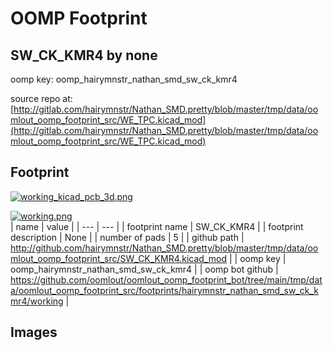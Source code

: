 # OOMP Footprint  
## SW_CK_KMR4  by none  
  
oomp key: oomp_hairymnstr_nathan_smd_sw_ck_kmr4  
  
source repo at: [http://gitlab.com/hairymnstr/Nathan_SMD.pretty/blob/master/tmp/data/oomlout_oomp_footprint_src/WE_TPC.kicad_mod](http://gitlab.com/hairymnstr/Nathan_SMD.pretty/blob/master/tmp/data/oomlout_oomp_footprint_src/WE_TPC.kicad_mod)  
## Footprint  
  
[![working_kicad_pcb_3d.png](working_kicad_pcb_3d_600.png)](working_kicad_pcb_3d.png)  
  
[![working.png](working_600.png)](working.png)  
| name | value | 
| --- | --- | 
| footprint name | SW_CK_KMR4 | 
| footprint description | None | 
| number of pads | 5 | 
| github path | http://github.com/hairymnstr/Nathan_SMD.pretty/blob/master/tmp/data/oomlout_oomp_footprint_src/SW_CK_KMR4.kicad_mod | 
| oomp key | oomp_hairymnstr_nathan_smd_sw_ck_kmr4 | 
| oomp bot github | https://github.com/oomlout/oomlout_oomp_footprint_bot/tree/main/tmp/data/oomlout_oomp_footprint_src/footprints/hairymnstr_nathan_smd_sw_ck_kmr4/working | 
## Images  
